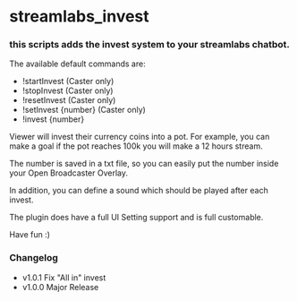 # streamlabs_invest

### this scripts adds the invest system to your streamlabs chatbot.
The available default commands are:
* !startInvest (Caster only)
* !stopInvest (Caster only)
* !resetInvest (Caster only)
* !setInvest {number} (Caster only)
* !invest {number}

Viewer will invest their currency coins into a pot. For example, you can make a goal if the pot reaches 100k you will make a 12 hours stream.

The number is saved in a txt file, so you can easily put the number inside your Open Broadcaster Overlay.

In addition, you can define a sound which should be played after each invest.

The plugin does have a full UI Setting support and is full customable.

Have fun :)


### Changelog

* v1.0.1 Fix "All in" invest
* v1.0.0 Major Release